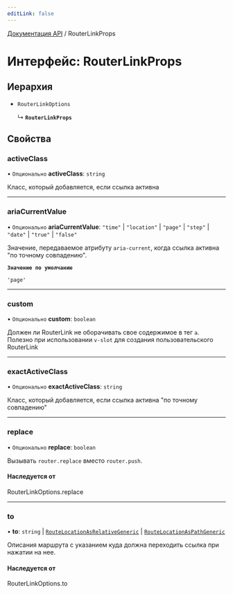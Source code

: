 ```yaml
---
editLink: false
---
```


[Документация API](../index.md) / RouterLinkProps

# Интерфейс: RouterLinkProps

## Иерархия

- `RouterLinkOptions`

  ↳ **`RouterLinkProps`**

## Свойства

### activeClass

• `Опционально` **activeClass**: `string`

Класс, который добавляется, если ссылка активна

___

### ariaCurrentValue

• `Опционально` **ariaCurrentValue**: ``"time"`` \| ``"location"`` \| ``"page"`` \| ``"step"`` \| ``"date"`` \| ``"true"`` \| ``"false"``

Значение, передаваемое атрибуту `aria-current`, когда ссылка активна "по точному совпадению".

**`Значение по умолчанию`**

`'page'`

___

### custom

• `Опционально` **custom**: `boolean`

Должен ли RouterLink не оборачивать свое содержимое в тег `a`. Полезно при использовании `v-slot` для создания пользовательского RouterLink

___

### exactActiveClass

• `Опционально` **exactActiveClass**: `string`

Класс, который добавляется, если ссылка активна "по точному совпадению"

___

### replace

• `Опционально` **replace**: `boolean`

Вызывать `router.replace` вместо `router.push`.

#### Наследуется от

RouterLinkOptions.replace

___

### to

• **to**: `string` \| [`RouteLocationAsRelativeGeneric`](RouteLocationAsRelativeGeneric.md) \| [`RouteLocationAsPathGeneric`](RouteLocationAsPathGeneric.md)

Описания маршрута с указанием куда должна переходить ссылка при нажатии на нее.

#### Наследуется от

RouterLinkOptions.to
